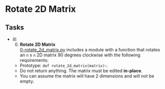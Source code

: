 # Rotate 2D Matrix

## Tasks

+ [x] 0. **Rotate 2D Matrix**<br/>[0-rotate_2d_matrix.py](0-rotate_2d_matrix.py) includes a module with a function that rotates an `n` x `n` 2D matrix 90 degrees clockwise with the following requirements:
  + Prototype: `def rotate_2d_matrix(matrix):`.
  + Do not return anything. The matrix must be edited **in-place**.
  + You can assume the matrix will have 2 dimensions and will not be empty.
